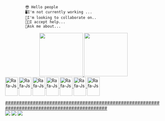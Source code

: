              😎 Hello people
             🖥️I'm not currently working ...
             🤝I'm looking to collaborate on.. 
             👨‍🏫I accept help...
             🧐Ask me about...
      
<div align="center">
  <a href="https://github.com/Marceloilh">
  <img height="140em" src="https://github-readme-stats.vercel.app/api?username=Marceloilh&show_icons=true&theme=dark&include_all_commits=true&count_private=true"/>
  <img height="140em" src="https://github-readme-stats.vercel.app/api/top-langs/?username=Marceloilh&layout=compact&langs_count=7&theme=dark"/>
</div>


        
<img align="center" alt="Rafa-Js" height="60" width="40" src="https://cdn.jsdelivr.net/gh/devicons/devicon/icons/html5/html5-plain-wordmark.svg" />
<img align="center" alt="Rafa-Js" height="60" width="40"  src="https://cdn.jsdelivr.net/gh/devicons/devicon/icons/css3/css3-plain-wordmark.svg" />
<img align="center" alt="Rafa-Js" height="60" width="40" src="https://cdn.jsdelivr.net/gh/devicons/devicon/icons/javascript/javascript-plain.svg" />
<img align="center" alt="Rafa-Js" height="60" width="40" src="https://cdn.jsdelivr.net/gh/devicons/devicon/icons/python/python-original-wordmark.svg" />
<img align="center" alt="Rafa-Js" height="60" width="40" src="https://cdn.jsdelivr.net/gh/devicons/devicon/icons/php/php-plain.svg" />
<img align="center" alt="Rafa-Js" height="60" width="40" src="https://cdn.jsdelivr.net/gh/devicons/devicon/icons/mysql/mysql-original-wordmark.svg" />
<img align="center" alt="Rafa-Js" height="60" width="40" src="https://cdn.jsdelivr.net/gh/devicons/devicon/icons/django/django-plain.svg" />



#############################################################################################<br>
  <a  href = "mailto:marceloalmeidacrm@gmail.com"><img src="https://img.shields.io/badge/-Gmail-D14836?style=for-the-badge&logo=gmail&logoColor=white" target="_blank"></a>
   <a href="https://www.linkedin.com/in/marcelo-almeida-71797b1a2" target="_blank"><img src="https://img.shields.io/badge/-LinkedIn-%230077B5?style=for-the-badge&logo=linkedin&logoColor=white" target="_blank"></a> 
       <a href="https://wa.me/5541991690744" target="_blank"><img src="https://img.shields.io/badge/WhatsApp-25D366?style=for-the-badge&logo=whatsapp&logoColor=white" target="_blank"></a> 
